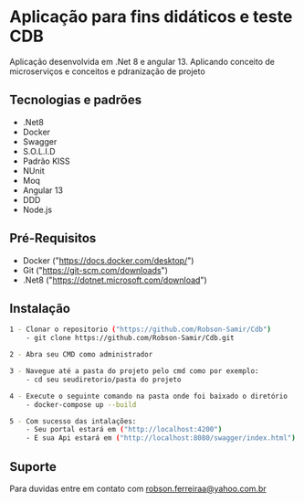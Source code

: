 # Aplicação para fins didáticos e teste CDB

Aplicação desenvolvida em .Net 8 e angular 13. Aplicando conceito de microserviços e conceitos e pdranização de projeto

## Tecnologias e padrões
- .Net8
- Docker
- Swagger
- S.O.L.I.D
- Padrão KISS 
- NUnit
- Moq
- Angular 13
- DDD
- Node.js

## Pré-Requisitos

- Docker ("https://docs.docker.com/desktop/")
- Git ("https://git-scm.com/downloads")
- .Net8 ("https://dotnet.microsoft.com/download")

## Instalação
```bash
1 - Clonar o repositorio ("https://github.com/Robson-Samir/Cdb") 
	- git clone https://github.com/Robson-Samir/Cdb.git

2 - Abra seu CMD como administrador

3 - Navegue até a pasta do projeto pelo cmd como por exemplo:
	- cd seu seudiretorio/pasta do projeto

4 - Execute o seguinte comando na pasta onde foi baixado o diretório
	- docker-compose up --build

5 - Com sucesso das intalações:
	- Seu portal estará em ("http://localhost:4200")
	- E sua Api estará em ("http://localhost:8080/swagger/index.html")
```

## Suporte
Para duvidas entre em contato com robson.ferreiraa@yahoo.com.br

